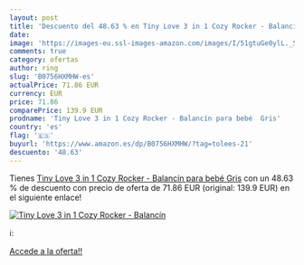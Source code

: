 ```yaml
---
layout: post
title: 'Descuento del 48.63 % en Tiny Love 3 in 1 Cozy Rocker - Balancín '
date: 
image: 'https://images-eu.ssl-images-amazon.com/images/I/51gtuGe0ylL._SL200_.jpg'
comments: true
category: ofertas
author: ring
slug: 'B0756HXMHW-es'
actualPrice: 71.86 EUR
currency: EUR
price: 71.86
comparePrice: 139.9 EUR
prodname: 'Tiny Love 3 in 1 Cozy Rocker - Balancín para bebé  Gris'
country: 'es'
flag: '🇪🇸'
buyurl: 'https://www.amazon.es/dp/B0756HXMHW/?tag=tolees-21'
descuento: '48.63'
---
```


Tienes [Tiny Love 3 in 1 Cozy Rocker - Balancín para bebé  Gris](https://www.amazon.es/dp/B0756HXMHW/?tag=tolees-21) con un 48.63 % de descuento con precio de oferta de 71.86 EUR (original: 139.9 EUR) en el siguiente enlace!

[![Tiny Love 3 in 1 Cozy Rocker - Balancín ](https://images-eu.ssl-images-amazon.com/images/I/51gtuGe0ylL._SL200_.jpg)](https://www.amazon.es/dp/B0756HXMHW/?tag=tolees-21)

ℹ️:


[Accede a la oferta!!](https://www.amazon.es/dp/B0756HXMHW/?tag=tolees-21)
